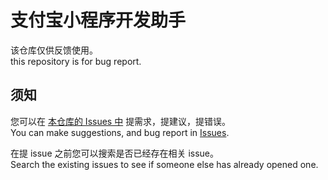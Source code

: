 # 支付宝小程序开发助手

该仓库仅供反馈使用。  
this repository is for bug report.

## 须知

您可以在 [本仓库的 Issues 中](/issues) 提需求，提建议，提错误。  
You can make suggestions, and bug report in [Issues](/issues).

在提 issue 之前您可以搜索是否已经存在相关 issue。  
Search the existing issues to see if someone else has already opened one.
